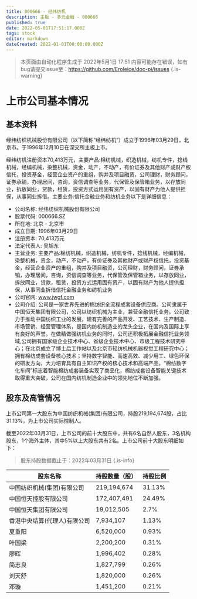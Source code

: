 ```yaml
---
title: 000666 - 经纬纺机
description: 主板 - 多元金融 - 000666
published: true
date: 2022-05-01T17:51:17.000Z
tags: stock
editor: markdown
dateCreated: 2022-01-01T00:00:00.000Z
---
```


> 本页面由自动化程序生成于 2022年5月1日 17:51
> 内容可能存在错误，如有bug请提交issue至：https://github.com/Eroleice/doc-pi/issues
{.is-warning}

# 上市公司基本情况

## 基本资料

经纬纺织机械股份有限公司（以下简称“经纬纺机”）成立于1996年03月29日，北京市。于1996年12月10日在深交所主板上市。

经纬纺机注册资本70,413万元，主要产品:棉纺机械，织造机械，纺机专件，捻线机械，经编机械，染整机械，资金，动产，不动产，有价证券及其他财产或财产权信托，投资基金，经营企业资产的重组，购并及项目融资，公司理财，财务顾问，证券承销，办理居间，咨询，资信调查等业务，代保管及保管箱业务，以存放同业，拆放同业，贷款，租赁，投资方式运用固有资产，以固有财产为他人提供担保，从事同业拆借。主要业务:信托金融业务和纺机业务以下是详细信息：

- 公司名称: 经纬纺织机械股份有限公司
- 股票代码: 000666.SZ
- 所在地: 北京 - 北京市
- 成立日期: 1996年03月29日
- 注册资本: 70,413万元
- 法定代表人: 吴旭东
- 主营业务: 主要产品:棉纺机械，织造机械，纺机专件，捻线机械，经编机械，染整机械，资金，动产，不动产，有价证券及其他财产或财产权信托，投资基金，经营企业资产的重组，购并及项目融资，公司理财，财务顾问，证券承销，办理居间，咨询，资信调查等业务，代保管及保管箱业务，以存放同业，拆放同业，贷款，租赁，投资方式运用固有资产，以固有财产为他人提供担保，从事同业拆借信托金融业务和纺机业务
- 公司官网: www.jwgf.com
- 公司介绍: 公司是一家世界先进的棉纺织全流程成套设备供应商。公司隶属于中国恒天集团有限公司，公司以纺织机械为主业，兼营金融信托业务。公司致力于推动中国纺织工业的发展，建有完善的产品开发、工艺技术、生产制造、市场营销、经营管理体系，是国内纺机制造业的龙头企业，在国内及国际上享有良好的声誉。在做精做强纺机业务的同时，公司还积极拓展金融信托业务领域,公司拥有国家级企业技术中心、省级企业技术中心、市级工程技术研究中心；在北京成立了博士后工作站以及北京市轻纺机械机器视觉工程研究中心；拥有棉纺成套设备核心技术；坚持数字智能、高速高效、减少用工、绿色环保的研发方向，大力培育具有自主知识产权的核心技术和高端产品，“棉纺数字化车间”标志着智能棉纺成套装备实现了商品化，棉纺成套设备智能关键技术取得重大突破，公司在国内纺机制造企业中的领先地位不断加强。


## 股东及高管情况

上市公司第一大股东为中国纺织机械(集团)有限公司，持股219,194,674股，占比31.13%，为上市公司实际控制人。

截至2022年03月31日，上市公司的前十大股东中，共有6名自然人股东，3名机构股东，1个海外主体，其中5%以上大股东共有2名。上市公司前十大股东明细如下：

> 股东持股数据截止于：2022年03月31日
{.is-info}

| 股东名称 | 持股数量（股） | 持股比例 |
| --- | --- | --- |
| 中国纺织机械(集团)有限公司 | 219,194,674 | 31.13% |
| 中国恒天控股有限公司 | 172,407,491 | 24.49% |
| 中国恒天集团有限公司 | 19,012,505 | 2.7% |
| 香港中央结算(代理人)有限公司 | 7,934,107 | 1.13% |
| 夏重阳 | 6,520,000 | 0.93% |
| 叶国梁 | 2,200,200 | 0.31% |
| 廖晖 | 1,996,402 | 0.28% |
| 简志良 | 1,827,799 | 0.26% |
| 刘天舒 | 1,820,000 | 0.26% |
| 邓璇 | 1,451,200 | 0.21% |




